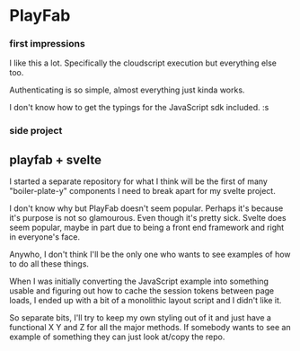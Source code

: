 # PlayFab

### first impressions

I like this a lot. Specifically the cloudscript execution but everything else too. 

Authenticating is so simple, almost everything just kinda works. 

I don't know how to get the typings for the JavaScript sdk included. :s

### side project

## playfab + svelte

I started a separate repository for what I think will be the first of many "boiler-plate-y" components I need to break apart for my svelte project.

I don't know why but PlayFab doesn't seem popular. Perhaps it's because it's purpose is not so glamourous. Even though it's pretty sick. Svelte does seem popular, maybe in part due to being a front end framework and right in everyone's face. 

Anywho, I don't think I'll be the only one who wants to see examples of how to do all these things.

When I was initially converting the JavaScript example into something usable and figuring out how to cache the session tokens between page loads, I ended up with a bit of a monolithic layout script and I didn't like it.

So separate bits, I'll try to keep my own styling out of it and just have a functional X Y and Z for all the major methods. If somebody wants to see an example of something they can just look at/copy the repo. 

